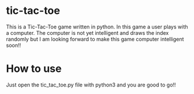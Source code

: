# tic-tac-toe
This is a Tic-Tac-Toe game written in python. In this game a user plays with a computer. The computer is not yet intelligent and draws the index randomly but I am looking forward to make this game computer intelligent soon!!

# How to use
Just open the tic_tac_toe.py file with python3 and you are good to go!!
